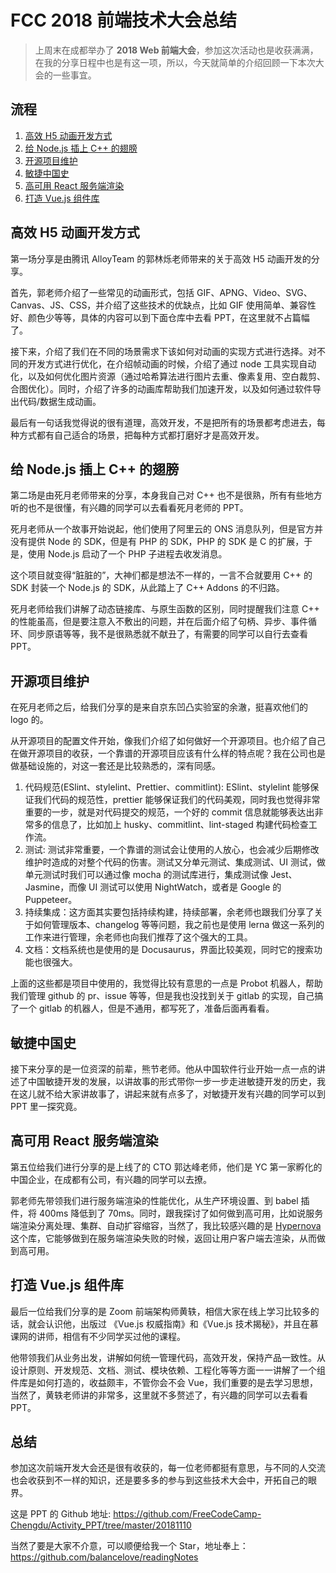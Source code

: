 # FCC 2018 前端技术大会总结

> 上周末在成都举办了 **2018 Web 前端大会**，参加这次活动也是收获满满，在我的分享日程中也是有这一项，所以，今天就简单的介绍回顾一下本次大会的一些事宜。

## 流程

1. [高效 H5 动画开发方式](#高效-h5-动画开发方式)
2. [给 Node.js 插上 C++ 的翅膀](#给-node.js-插上-c++-的翅膀)
3. [开源项目维护](#开源项目维护)
4. [敏捷中国史](#敏捷中国史)
5. [高可用 React 服务端渲染](#高可用-react-服务端渲染)
6. [打造 Vue.js 组件库](#打造-vue.js-组件库)

## 高效 H5 动画开发方式

第一场分享是由腾讯 AlloyTeam 的郭林烁老师带来的关于高效 H5 动画开发的分享。

首先，郭老师介绍了一些常见的动画形式，包括 GIF、APNG、Video、SVG、Canvas、JS、CSS，并介绍了这些技术的优缺点，比如 GIF 使用简单、兼容性好、颜色少等等，具体的内容可以到下面仓库中去看 PPT，在这里就不占篇幅了。

接下来，介绍了我们在不同的场景需求下该如何对动画的实现方式进行选择。对不同的开发方式进行优化，在介绍帧动画的时候，介绍了通过 node 工具实现自动化，以及如何优化图片资源（通过哈希算法进行图片去重、像素复用、空白裁剪、合图优化）。同时，介绍了许多的动画库帮助我们加速开发，以及如何通过软件导出代码/数据生成动画。

最后有一句话我觉得说的很有道理，高效开发，不是把所有的场景都考虑进去，每种方式都有自己适合的场景，把每种方式都打磨好才是高效开发。

## 给 Node.js 插上 C++ 的翅膀

第二场是由死月老师带来的分享，本身我自己对 C++ 也不是很熟，所有有些地方听的也不是很懂，有兴趣的同学可以去看看死月老师的 PPT。

死月老师从一个故事开始说起，他们使用了阿里云的 ONS 消息队列，但是官方并没有提供 Node 的 SDK，但是有 PHP 的 SDK，PHP 的 SDK 是 C 的扩展，于是，使用 Node.js 启动了一个 PHP 子进程去收发消息。

这个项目就变得“脏脏的”，大神们都是想法不一样的，一言不合就要用 C++ 的 SDK 封装一个 Node.js 的 SDK，从此踏上了 C++ Addons 的不归路。

死月老师给我们讲解了动态链接库、与原生函数的区别，同时提醒我们注意 C++ 的性能虽高，但是要注意入不敷出的问题，并在后面介绍了句柄、异步、事件循环、同步原语等等，我不是很熟悉就不献丑了，有需要的同学可以自行去查看 PPT。

## 开源项目维护

在死月老师之后，给我们分享的是来自京东凹凸实验室的余澈，挺喜欢他们的 logo 的。

从开源项目的配置文件开始，像我们介绍了如何做好一个开源项目。也介绍了自己在做开源项目的收获，一个靠谱的开源项目应该有什么样的特点呢？我在公司也是做基础设施的，对这一套还是比较熟悉的，深有同感。

1. 代码规范(ESlint、stylelint、Prettier、commitlint): ESlint、stylelint 能够保证我们代码的规范性，prettier 能够保证我们的代码美观，同时我也觉得非常重要的一步，就是对代码提交的规范，一个好的 commit 信息就能够表达出非常多的信息了，比如加上 husky、commitlint、lint-staged 构建代码检查工作流。
2. 测试: 测试非常重要，一个靠谱的测试会让使用的人放心，也会减少后期修改维护时造成的对整个代码的伤害。测试又分单元测试、集成测试、UI 测试，做单元测试时我们可以通过像 mocha 的测试库进行，集成测试像 Jest、Jasmine，而像 UI 测试可以使用 NightWatch，或者是 Google 的 Puppeteer。
3. 持续集成：这方面其实要包括持续构建，持续部署，余老师也跟我们分享了关于如何管理版本、changelog 等等问题，我之前也是使用 lerna 做这一系列的工作来进行管理，余老师也向我们推荐了这个强大的工具。
4. 文档：文档系统也是使用的是 Docusaurus，界面比较美观，同时它的搜索功能也很强大。

上面的这些都是项目中使用的，我觉得比较有意思的一点是 Probot 机器人，帮助我们管理 github 的 pr、issue 等等，但是我也没找到关于 gitlab 的实现，自己搞了一个 gitlab 的机器人，但是不通用，都写死了，准备后面再看看。

## 敏捷中国史

接下来分享的是一位资深的前辈，熊节老师。他从中国软件行业开始一点一点的讲述了中国敏捷开发的发展，以讲故事的形式带你一步一步走进敏捷开发的历史，我在这儿就不给大家讲故事了，讲起来就有点多了，对敏捷开发有兴趣的同学可以到 PPT 里一探究竟。

## 高可用 React 服务端渲染

第五位给我们进行分享的是上线了的 CTO 郭达峰老师，他们是 YC 第一家孵化的中国企业，在成都有公司，有兴趣的同学可以去撩。

郭老师先带领我们进行服务端渲染的性能优化，从生产环境设置、到 babel 插件，将 400ms 降低到了 70ms。同时，跟我探讨了如何做到高可用，比如说服务端渲染分离处理、集群、自动扩容缩容，当然了，我比较感兴趣的是 [Hypernova](https://github.com/airbnb/hypernova) 这个库，它能够做到在服务端渲染失败的时候，返回让用户客户端去渲染，从而做到高可用。

## 打造 Vue.js 组件库

最后一位给我们分享的是 Zoom 前端架构师黄轶，相信大家在线上学习比较多的话，就会认识他，出版过 《Vue.js 权威指南》和《Vue.js 技术揭秘》，并且在慕课网的讲师，相信有不少同学买过他的课程。

他带领我们从业务出发，讲解如何统一管理代码，高效开发，保持产品一致性。从设计原则、开发规范、文档、测试、模块依赖、工程化等等方面一一讲解了一个组件库是如何打造的，收益颇丰，不管你会不会 Vue，我们重要的是去学习思想，当然了，黄轶老师讲的非常多，这里就不多赘述了，有兴趣的同学可以去看看 PPT。

## 总结

参加这次前端开发大会还是很有收获的，每一位老师都挺有意思，与不同的人交流也会收获到不一样的知识，还是要多多的参与到这些技术大会中，开拓自己的眼界。

这是 PPT 的 Github 地址: https://github.com/FreeCodeCamp-Chengdu/Activity_PPT/tree/master/20181110

当然了要是大家不介意，可以顺便给我一个 Star，地址奉上：https://github.com/balancelove/readingNotes
